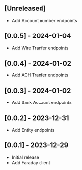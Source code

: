 ## [Unreleased]

- Add Account number endpoints

## [0.0.5] - 2024-01-04

- Add Wire Tranfer endpoints

## [0.0.4] - 2024-01-02

- Add ACH Tranfer endpoints

## [0.0.3] - 2024-01-02

- Add Bank Account endpoints

## [0.0.2] - 2023-12-31

- Add Entity endpoints

## [0.0.1] - 2023-12-29

- Initial release
- Add Faraday client
